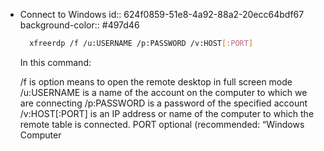 - Connect to Windows
  id:: 624f0859-51e8-4a92-88a2-20ecc64bdf67
  background-color:: #497d46
  ```bash
    xfreerdp /f /u:USERNAME /p:PASSWORD /v:HOST[:PORT]
  ```
  
  In this command:
  
  /f is option means to open the remote desktop in full screen mode
  /u:USERNAME is a name of the account on the computer to which we are connecting
  /p:PASSWORD is a password of the specified account
  /v:HOST[:PORT] is an IP address or name of the computer to which the remote table is connected. PORT optional (recommended: “Windows Computer